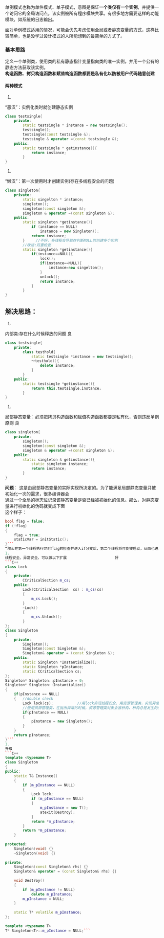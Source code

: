 单例模式也称为单件模式、单子模式，意图是保证**一个类仅有一个实例**，并提供一个访问它的全局访问点，该实例被所有程序模块共享。有很多地方需要这样的功能模块，如系统的日志输出。

面对单例模式适用的情况，可能会优先考虑使用全局或者静态变量的方式，这样比较简单，也是没学过设计模式的人所能想到的最简单的方式了。


### 基本思路

定义一个单例类，使用类的私有静态指针变量指向类的唯一实例，并用一个公有的静态方法获取该实例。<br>
**构造函数、拷贝构造函数和赋值构造函数都要是私有化以防被用户代码随意创建**
#### **两种模式**
1. 
“恶汉”：实例化类时就创建静态实例
```C++
class testsingle{
    private:
        static testsingle * instance = new testsingle();
        testsingle();
        testsingle(const testsingle &);
        testsingle & operator =(const testsingle &);
    public:
        static testsingle * getinstance(){
            return instance;
        }
}
```
1. 
“懒汉”：第一次使用时才创建实例(存在多线程安全的问题)
```C++
class singleton{
    private:
        static singelton * instance;
        singleton();
        singleton(const singleton &);
        singleton & operator =(const singleton &);
    public:
        static singleton *getinstance(){
            if (instance == NULL)
                instance = new Singleton();
            return instance;
        }     //不好，多线程会导致在判断NULL时创建多个实例
        //改进:双重检查
        static singleton *getinstance(){
            if(instance==NULL){
                lock();
                if(instance==NULL){
                    instance=new singelton();
                }
                unlock();
                return instance;
            }
        }
}
```
## 解决思路：


1. 
内部类:存在什么时候释放的问题          良
```C++
class testsingle{
    private:
        class testhold{
            static testsingle *instance = new testsingle();
            ～testhold(){
                delete instance;
            }
        }
    public:
        static testsingle *getinstance(){
            return this.testsingle.instance;
        }
}
```
1. 
局部静态变量：必须把拷贝构造函数和赋值构造函数都要是私有化，否则违反单例原则       良
```C++
class singleton{
    private:
        singleton();
        singleton(const singleton &);
        singleton & operator =(const singleton &);
    public:
        static singleton & getinstance(){
            static singleton instance;
            return instance;
        }
}
```
**问题**：
这是由局部静态变量的实际实现所决定的。为了能满足局部静态变量只被初始化一次的需求，很多编译器会<br>通过一个全局的标志位记录该静态变量是否已经被初始化的信息。那么，对静态变量进行初始化的伪码就变成下面<br>这个样子：
```C++
bool flag = false;
if (!flag)
{
    flag = true;
    staticVar = initStatic();
}```
“那么在第一个线程执行完对flag的检查并进入if分支后，第二个线程将可能被启动，从而也进入if分支。这样，两个线程都将执行对静态变量的初始化。
1. 
线程安全、异常安全，可以做以下扩展                      好
```C++
class Lock
{
    private:       
    	CCriticalSection m_cs;
    public:
    	Lock(CCriticalSection  cs) : m_cs(cs)
    	{
    		m_cs.Lock();
    	}
    	~Lock()
    	{
    		m_cs.Unlock();
    	}
};
class Singleton
{
    private:
    	Singleton();
    	Singleton(const Singleton &);
    	Singleton& operator = (const Singleton &);
    public:
    	static Singleton *Instantialize();
    	static Singleton *pInstance;
    	static CCriticalSection cs;
};
Singleton* Singleton::pInstance = 0;
Singleton* Singleton::Instantialize()
{
	if(pInstance == NULL)
	{   //double check
		Lock lock(cs);           //用lock实现线程安全，用资源管理类，实现异常安全
		//使用资源管理类，在抛出异常的时候，资源管理类对象会被析构，析构总是发生的无论是因为异常抛出还是语句块结束。
		if(pInstance == NULL)
		{
			pInstance = new Singleton();
		}
	}
	return pInstance;
}```
1. 
升级
```C++
template <typename T>
class Singleton
{
public:
    static T& Instance()
    {
        if (m_pInstance == NULL)
        {
            Lock lock;
            if (m_pInstance == NULL)
            {
                m_pInstance = new T();
                atexit(Destroy);
            }
            return *m_pInstance;
        }
        return *m_pInstance;
    }
 
protected:
    Singleton(void) {}
    ~Singleton(void) {}
 
private:
    Singleton(const Singleton& rhs) {}
    Singleton& operator = (const Singleton& rhs) {}
 
    void Destroy()
    {
        if (m_pInstance != NULL)
            delete m_pInstance;
        m_pInstance = NULL;
    }
 
    static T* volatile m_pInstance;
};
 
template <typename T>
T* Singleton<T>::m_pInstance = NULL;```